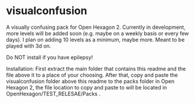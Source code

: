 # visualconfusion
A visually confusing pack for Open Hexagon 2.
Currently in development, more levels will be added soon (e.g. maybe on a weekly basis or every few days). I plan on adding 10 levels as a minimum, maybe more.
Meant to be played with 3d on.

Do NOT install if you have epilepsy!

Installation: First extract the main folder that contains this readme and the file above it to a place of your choosing. After that, copy and paste the visualconfusion folder above this readme to the packs folder in Open Hexagon 2, the file location to copy and paste to will be located in OpenHexagon/TEST_RELESAE/Packs .
